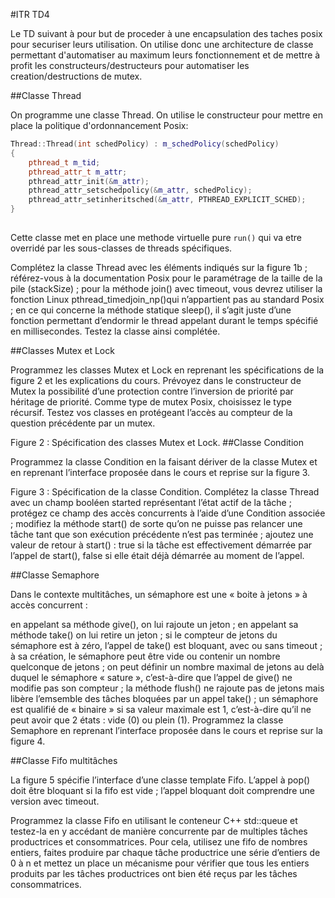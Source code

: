 #ITR TD4

Le TD suivant à pour but de proceder à une encapsulation des taches posix pour securiser leurs utilisation. On utilise donc une architecture de classe permettant d'automatiser au maximum leurs fonctionnement et de mettre à profit les constructeurs/destructeurs pour automatiser les creation/destructions de mutex. 


##Classe Thread

On programme une classe Thread. On utilise le constructeur pour mettre en place la politique d'ordonnancement Posix:

````C++
Thread::Thread(int schedPolicy) : m_schedPolicy(schedPolicy)
{
	pthread_t m_tid;
	pthread_attr_t m_attr;
	pthread_attr_init(&m_attr);
	pthread_attr_setschedpolicy(&m_attr, schedPolicy);
	pthread_attr_setinheritsched(&m_attr, PTHREAD_EXPLICIT_SCHED);
}
 
````

Cette classe met en place une methode virtuelle pure ``run()`` qui va etre overridé par les sous-classes de threads spécifiques.

Complétez la classe Thread avec les éléments indiqués sur la figure 1b ; référez-vous à la documentation Posix pour le paramétrage de la taille de la pile (stackSize) ; pour la méthode join() avec timeout, vous devrez utiliser la fonction Linux pthread_timedjoin_np()qui n’appartient pas au standard Posix ; en ce qui concerne la méthode statique sleep(), il s’agit juste d’une fonction permettant d’endormir le thread appelant durant le temps spécifié en millisecondes. Testez la classe ainsi complétée.




##Classes Mutex et Lock

Programmez les classes Mutex et Lock en reprenant les spécifications de la figure 2 et les explications du cours. Prévoyez dans le constructeur de Mutex la possibilité d’une protection contre l’inversion de priorité par héritage de priorité. Comme type de mutex Posix, choisissez le type récursif. 
Testez vos classes en ‎protégeant l’accès au compteur de la question précédente par un mutex.‎‎



Figure 2 : Spécification des classes Mutex et Lock.
##Classe Condition

Programmez la classe Condition en la faisant dériver de la classe Mutex et en reprenant l’interface ‎proposée dans le cours et reprise sur la figure 3.



Figure 3 : Spécification de la classe Condition.
Complétez la classe Thread avec un champ booléen started représentant l’état actif de la tâche ; protégez ce champ des accès concurrents à l’aide d’une Condition associée ; modifiez la méthode start() de sorte qu’on ne puisse pas relancer une tâche tant que son exécution précédente n’est pas terminée ; ajoutez une valeur de retour à start() : true si la tâche est effectivement démarrée par l’appel de start(), false si elle était déjà démarrée au moment de l’appel.

##Classe Semaphore

Dans le contexte multitâches, un sémaphore est une « boite à jetons » à accès concurrent :

en appelant sa méthode give(), on lui rajoute un jeton ;
en appelant sa méthode take() on lui retire un jeton ;
si le compteur de jetons du sémaphore est à zéro, l’appel de take() est bloquant, avec ou sans timeout ;
à sa création, le sémaphore peut être vide ou contenir un nombre quelconque de jetons ;
on peut définir un nombre maximal de jetons au delà duquel le sémaphore « sature », c’est-à-dire que l’appel de give() ne modifie pas son compteur ;
la méthode flush() ne rajoute pas de jetons mais libère l’emsemble des tâches bloquées par un appel take() ;
un sémaphore est qualifié de « binaire » si sa valeur maximale est 1, c’est-à-dire qu’il ne peut avoir que 2 états : vide (0) ou plein (1).
Programmez la classe Semaphore en reprenant l’interface ‎proposée dans le cours et reprise sur la figure 4.



##Classe Fifo multitâches

La figure 5 spécifie l’interface d’une classe template Fifo. L’appel à pop() doit être bloquant si la fifo est vide ; l’appel bloquant doit comprendre une version ‎avec timeout.

Programmez la classe Fifo en utilisant le conteneur C++ std::queue et testez-la en y accédant de manière concurrente par de multiples tâches productrices et consommatrices. Pour cela, utilisez une fifo de nombres entiers, faites produire par chaque tâche productrice une série d’entiers de 0 à n et mettez un place un mécanisme pour vérifier que tous les entiers produits par les tâches productrices ont bien été reçus par les tâches consommatrices.


